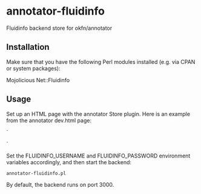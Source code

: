 # annotator-fluidinfo

Fluidinfo backend store for okfn/annotator

## Installation

Make sure that you have the following Perl modules installed (e.g. via
CPAN or system packages):

Mojolicious
Net::Fluidinfo

## Usage

Set up an HTML page with the annotator Store plugin. Here is an example
from the annotator dev.html page:

`
<script>
	var devAnnotator
	(function ($) {
		var elem = document.getElementById('airlock');
		
		devAnnotator = new Annotator(elem)
			.addPlugin('Store', {
				prefix: 'http://localhost:3000',
				loadFromSearch: {
					uri: 'http://localhost/annotator/dev.html'
				},
				annotationData: {
					uri: 'http://localhost/annotator/dev.html'
				}
		});
	}(jQuery));
</script>
`

Set the FLUIDINFO_USERNAME and FLUIDINFO_PASSWORD environment variables
accordingly, and then start the backend:

`annotator-fluidinfo.pl`

By default, the backend runs on port 3000.
